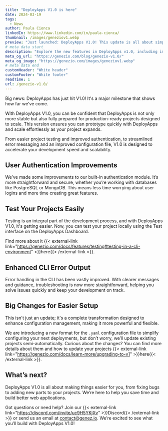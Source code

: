 ```yaml
---
title: "DeployApps V1.0 is here"
date: 2024-03-19
tags:
  - News
author: Paula Cionca
linkedIn: https://www.linkedin.com/in/paula-cionca/
thumbnail: /images/geneziov1.webp
preview: "Just launched: DeployApps V1.0! This update is all about simplifying your development process with improved CLI output, a new configuration file, straightforward project testing, and improved user authentication."
# meta data start
description: "Explore the new features in DeployApps v1.0, including improved authentication, easier project testing, and enhanced CLI error handling."
meta_og_url: "https://genezio.com/blog/genezio-v1.0/"
meta_og_image: "https://genezio.com/images/geneziov1.webp"
# meta data end
customHeader: "White header"
customFooter: "White footer"
readTime: 1
url: /genezio-v1.0/
---
```


Big news: DeployApps has just hit V1.0! It's a major milestone that shows how far we’ve come.

With DeployApps V1.0, you can be confident that DeployApps is not only more stable but also fully prepared for production-ready projects designed to scale. This version ensures you can prototype quickly with DeployApps and scale effortlessly as your project expands.

From easier project testing and improved authentication, to streamlined error messaging and an improved configuration file, V1.0 is designed to accelerate your development speed and scalability.

## User Authentication Improvements

We’ve made some improvements to our built-in authentication module. It’s more straightforward and secure, whether you’re working with databases like PostgreSQL or MongoDB. This means less time worrying about user logins and more time creating great features.

## Test Your Projects Easily

Testing is an integral part of the development process, and with DeployApps V1.0, it's getting easier. Now, you can test your project locally using the Test interface on the DeployApps Dashboard.

Find more about it {{< external-link link="https://genezio.com/docs/features/testing#testing-in-a-cli-environment" >}}here{{< /external-link >}}.

## Enhanced CLI Error Output

Error handling in the CLI has been vastly improved. With clearer messages and guidance, troubleshooting is now more straightforward, helping you solve issues quickly and keep your development on track.

## Big Changes for Easier Setup

This isn't just an update; it's a complete transformation designed to enhance configuration management, making it more powerful and flexible.

We are introducing a new format for the `.yaml` configuration file to simplify configuring your next deployments, but don’t worry, we’ll update existing projects semi-automatically. Curious about the changes? You can find more details about them and how to update your projects {{< external-link link="https://genezio.com/docs/learn-more/upgrading-to-v1" >}}here{{< /external-link >}}.

## What’s next?

DeployApps V1.0 is all about making things easier for you, from fixing bugs to adding new parts to your projects. We’re here to help you save time and build better web applications.

Got questions or need help? Join our {{< external-link link="https://discord.com/invite/uc9H5YKjXv" >}}Discord{{< /external-link >}} or send us an email at contact@genez.io. We’re excited to see what you’ll build with DeployApps V1.0!

